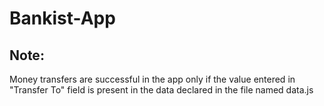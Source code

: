 # Bankist-App
## Note: 
Money transfers are successful in the app only if the value entered in "Transfer To" field is present in the data declared in the file named data.js

